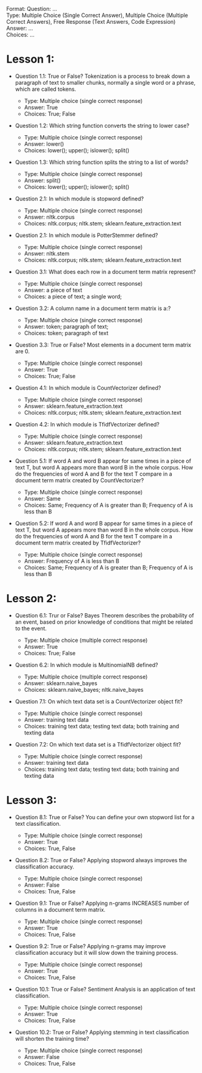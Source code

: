 Format:
Question: ...  
Type: Multiple Choice (Single Correct Answer), Multiple Choice (Multiple Correct Answers), Free Response (Text Answers, Code Expression)
Answer: ...  
Choices: ...  

# Lesson 1:
- Question 1.1: True or False? Tokenization is a process to break down a paragraph of text to smaller chunks, normally a single word or a phrase, which are called tokens.
  - Type: Multiple choice (single correct response)
  - Answer: True
  - Choices: True; False
- Question 1.2: Which string function converts the string to lower case?
  - Type: Multiple choice (single correct response)
  - Answer: lower()
  - Choices: lower(); upper(); islower(); split()
- Question 1.3: Which string function splits the string to a list of words?
  - Type: Multiple choice (single correct response)
  - Answer: split()
  - Choices: lower(); upper(); islower(); split()

- Question 2.1: In which module is stopword defined?
  - Type: Multiple choice (single correct response)
  - Answer: nltk.corpus
  - Choices: nltk.corpus; nltk.stem; sklearn.feature_extraction.text
- Question 2.1: In which module is PotterStemmer defined?
  - Type: Multiple choice (single correct response)
  - Answer: nltk.stem
  - Choices: nltk.corpus; nltk.stem; sklearn.feature_extraction.text

- Question 3.1: What does each row in a document term matrix represent?
  - Type: Multiple choice (single correct response)
  - Answer: a piece of text
  - Choices: a piece of text; a single word;
- Question 3.2: A column name in a document term matrix is a:?
  - Type: Multiple choice (single correct response)
  - Answer: token; paragraph of text;
  - Choices: token; paragraph of text
- Question 3.3: True or False? Most elements in a document term matrix are 0.
  - Type: Multiple choice (single correct response)
  - Answer: True
  - Choices: True; False
- Question 4.1: In which module is CountVectorizer defined?
  - Type: Multiple choice (single correct response)
  - Answer: sklearn.feature_extraction.text
  - Choices: nltk.corpus; nltk.stem; sklearn.feature_extraction.text
- Question 4.2: In which module is TfidfVectorizer defined?
  - Type: Multiple choice (single correct response)
  - Answer: sklearn.feature_extraction.text
  - Choices: nltk.corpus; nltk.stem; sklearn.feature_extraction.text
- Question 5.1: If word A and word B appear for same times in a piece of text T, but word A appears more than word B in the whole corpus. How do the frequencies of word A and B for the text T compare in a document term matrix created by CountVectorizer?
  - Type: Multiple choice (single correct response)
  - Answer: Same
  - Choices: Same; Frequency of A is greater than B; Frequency of A is less than B
- Question 5.2: If word A and word B appear for same times in a piece of text T, but word A appears more than word B in the whole corpus. How do the frequencies of word A and B for the text T compare in a document term matrix created by TfidfVectorizer?
  - Type: Multiple choice (single correct response)
  - Answer: Frequency of A is less than B
  - Choices: Same; Frequency of A is greater than B; Frequency of A is less than B

# Lesson 2:

- Question 6.1: Trur or False? Bayes Theorem describes the probability of an event, based on prior knowledge of conditions that might be related to the event.
  - Type: Multiple choice (multiple correct response)
  - Answer: True
  - Choices: True; False
- Question 6.2: In which module is MultinomialNB defined?
  - Type: Multiple choice (multiple correct response)
  - Answer: sklearn.naive_bayes
  - Choices: sklearn.naive_bayes; nltk.naive_bayes

- Question 7.1: On which text data set is a CountVectorizer object fit?
  - Type: Multiple choice (single correct response)
  - Answer: training text data
  - Choices: training text data; testing text data; both training and texting data
- Question 7.2: On which text data set is a TfidfVectorizer object fit?
  - Type: Multiple choice (single correct response)
  - Answer: training text data
  - Choices: training text data; testing text data; both training and texting data

# Lesson 3:
- Question 8.1: True or False? You can define your own stopword list for a text classification.
  - Type: Multiple choice (single correct response)
  - Answer: True
  - Choices: True, False  
- Question 8.2: True or False? Applying stopword always improves the classification accuracy.
  - Type: Multiple choice (single correct response)
  - Answer: False
  - Choices: True, False  

- Question 9.1: True or False? Applying n-grams INCREASES number of columns in a document term matrix.
  - Type: Multiple choice (single correct response)
  - Answer: True
  - Choices: True, False  
- Question 9.2: True or False? Applying n-grams may improve classification accuracy but it will slow down the training process.
  - Type: Multiple choice (single correct response)
  - Answer: True
  - Choices: True, False  

- Question 10.1: True or False? Sentiment Analysis is an application of text classification.
  - Type: Multiple choice (single correct response)
  - Answer: True
  - Choices: True, False  
- Question 10.2: True or False? Applying stemming in text classification will shorten the training time?
  - Type: Multiple choice (single correct response)
  - Answer: False
  - Choices: True, False  
